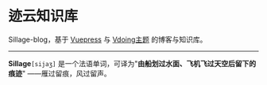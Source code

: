 # 迹云知识库

Sillage-blog，基于 [Vuepress](https://vuepress.vuejs.org/) 与 [Vdoing主题](https://github.com/xugaoyi/vuepress-theme-vdoing) 的博客与知识库。

---

**Sillage**`[sijaʒ]` 是一个法语单词，可译为"**由船划过水面、飞机飞过天空后留下的痕迹**" ——雁过留痕，风过留声。

